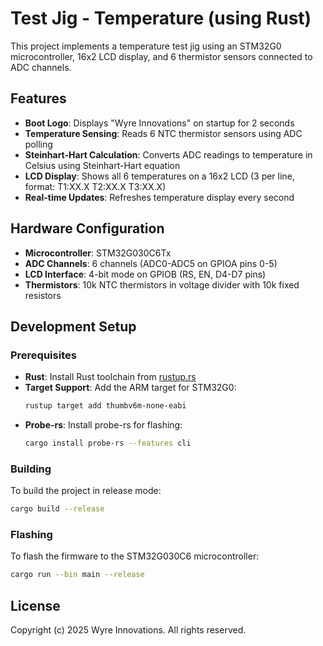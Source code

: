 # Test Jig - Temperature (using Rust)

This project implements a temperature test jig using an STM32G0 microcontroller, 16x2 LCD display, and 6 thermistor sensors connected to ADC channels.

## Features

- **Boot Logo**: Displays "Wyre Innovations" on startup for 2 seconds
- **Temperature Sensing**: Reads 6 NTC thermistor sensors using ADC polling
- **Steinhart-Hart Calculation**: Converts ADC readings to temperature in Celsius using Steinhart-Hart equation
- **LCD Display**: Shows all 6 temperatures on a 16x2 LCD (3 per line, format: T1:XX.X T2:XX.X T3:XX.X)
- **Real-time Updates**: Refreshes temperature display every second

## Hardware Configuration

- **Microcontroller**: STM32G030C6Tx
- **ADC Channels**: 6 channels (ADC0-ADC5 on GPIOA pins 0-5)
- **LCD Interface**: 4-bit mode on GPIOB (RS, EN, D4-D7 pins)
- **Thermistors**: 10k NTC thermistors in voltage divider with 10k fixed resistors

## Development Setup

### Prerequisites

- **Rust**: Install Rust toolchain from [rustup.rs](https://rustup.rs/)
- **Target Support**: Add the ARM target for STM32G0:
  ```bash
  rustup target add thumbv6m-none-eabi
  ```
- **Probe-rs**: Install probe-rs for flashing:
  ```bash
  cargo install probe-rs --features cli
  ```

### Building

To build the project in release mode:

```bash
cargo build --release
```

### Flashing

To flash the firmware to the STM32G030C6 microcontroller:

```bash
cargo run --bin main --release
```

## License

Copyright (c) 2025 Wyre Innovations. All rights reserved.